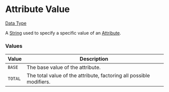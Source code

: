 # Attribute Value

[Data Type](../types/data_types.md)

A [String](https://origins.readthedocs.io/en/latest/types/data_types/string/) used to specify a specific value of an [Attribute](https://minecraft.wiki/w/Attribute).

### Values
| Value	   | Description   |
|----------|---------------|
| `BASE`   | The base value of the attribute. |
| `TOTAL`  | The total value of the attribute, factoring all possible modifiers. |